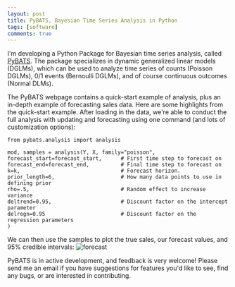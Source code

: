 ```yaml
---
layout: post
title: PyBATS, Bayesian Time Series Analysis in Python
tags: [software]
comments: true
---
```


I'm developing a Python Package for Bayesian time series analysis, called [PyBATS](https://lavinei.github.io/pybats/). The package specializes in dynamic generalized linear models (DGLMs), which can be used to analyze time series of counts (Poisson DGLMs), 0/1 events (Bernoulli DGLMs), and of course continuous outcomes (Normal DLMs).

The PyBATS webpage contains a quick-start example of analysis, plus an in-depth example of forecasting sales data. Here are some highlights from the quick-start example. After loading in the data, we're able to conduct the full analysis with updating and forecasting using one command (and lots of customization options):

```
from pybats.analysis import analysis

mod, samples = analysis(Y, X, family="poisson",
forecast_start=forecast_start,      # First time step to forecast on
forecast_end=forecast_end,          # Final time step to forecast on
k=k,                                # Forecast horizon.
prior_length=6,                     # How many data points to use in defining prior
rho=.5,                             # Random effect to increase variance
deltrend=0.95,                      # Discount factor on the intercept parameter
delregn=0.95                        # Discount factor on the regression parameters
)
```

We can then use the samples to plot the true sales, our forecast values, and 95% credible intervals:
![forecast](https://raw.githubusercontent.com/lavinei/pybats/master/examples/forecast.jpg?token=AFB5IUD5IC6S34A4VJM7MT25VYLZQ "1-step Forecasts and Credible Intervals")


PyBATS is in active development, and feedback is very welcome! Please send me an email if you have suggestions for features you'd like to see, find any bugs, or are interested in contributing.
